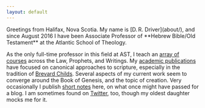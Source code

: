 ```yaml
---
layout: default
---
```


<div class="lead pretty-links">
  Greetings from Halifax, Nova Scotia. My name is [D.&#8239;R.&nbsp;Driver](about/), and since August 2016 I have been Associate Professor of **Hebrew Bible/Old Testament** at the Atlantic School of Theology.

  As the only full-time professor in this field at AST, I teach an [array of courses](courses/) across the Law, Prophets, and Writings.
  My [academic publications](work/) have focused on canonical approaches to scripture, especially in the tradition of [Brevard Childs](bsc/).
  Several aspects of my current work seem to converge around the Book of Genesis, and the topic of creation.
  Very occasionally I publish [short notes](notes/) here, on what once might have passed for a blog. I am sometimes found on [Twitter](https://twitter.com/danieldriver), too, though my oldest daughter mocks me for it.

<!--   I also maintain [lente.net](http://lente.net), a website named for the oxymoronic motto *festina lente* and dedicated to an ecumenical pursuit of things biblical and theological. -->
</div>
